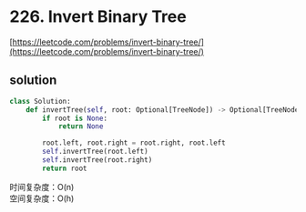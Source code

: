 # 226. Invert Binary Tree

[https://leetcode.com/problems/invert-binary-tree/](https://leetcode.com/problems/invert-binary-tree/)

## solution

```python
class Solution:
    def invertTree(self, root: Optional[TreeNode]) -> Optional[TreeNode]:
        if root is None:
            return None

        root.left, root.right = root.right, root.left
        self.invertTree(root.left)
        self.invertTree(root.right)
        return root
```

时间复杂度：O(n) <br>
空间复杂度：O(h)

